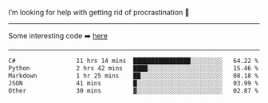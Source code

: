 I’m looking for help with getting rid of procrastination 🤔

-----

Some interesting code :arrow_right: [here](https://github.com/zhen8838/playground)

-----

<!--START_SECTION:waka-->

```txt
C#                 11 hrs 14 mins  ████████████████░░░░░░░░░   64.22 %
Python             2 hrs 42 mins   ████░░░░░░░░░░░░░░░░░░░░░   15.46 %
Markdown           1 hr 25 mins    ██░░░░░░░░░░░░░░░░░░░░░░░   08.18 %
JSON               41 mins         █░░░░░░░░░░░░░░░░░░░░░░░░   03.99 %
Other              30 mins         ▓░░░░░░░░░░░░░░░░░░░░░░░░   02.87 %
```

<!--END_SECTION:waka-->

<!--
**zhen8838/zhen8838** is a ✨ _special_ ✨ repository because its `README.md` (this file) appears on your GitHub profile.

Here are some ideas to get you started:

- 🔭 I’m currently working on ...
- 🌱 I’m currently learning ...
- 👯 I’m looking to collaborate on ...
 ...
- 💬 Ask me about ...
- 📫 How to reach me: ...
- 😄 Pronouns: ...
- ⚡ Fun fact: ...
-->

